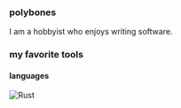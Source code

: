 ### polybones

I am a hobbyist who enjoys writing software.

### my favorite tools

#### languages
![Rust](https://img.shields.io/badge/Rust-black?logo=rust&link=www.rust-lang.org)

